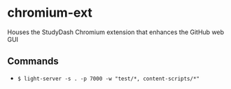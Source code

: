 # chromium-ext
Houses the StudyDash Chromium extension that enhances the GitHub web GUI

## Commands
- `$ light-server -s . -p 7000 -w "test/*, content-scripts/*"`